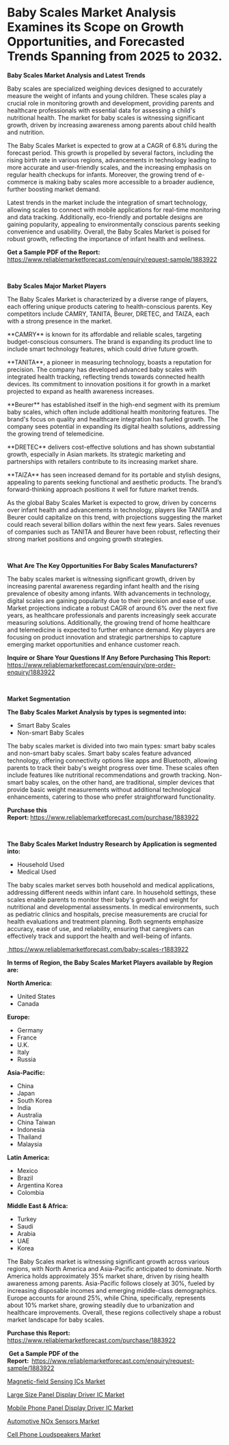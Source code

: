 <p><h1>Baby Scales Market Analysis Examines its Scope on Growth Opportunities, and Forecasted Trends Spanning from 2025 to 2032.</h1></p><p><strong>Baby Scales Market Analysis and Latest Trends</strong></p>
<p><p>Baby scales are specialized weighing devices designed to accurately measure the weight of infants and young children. These scales play a crucial role in monitoring growth and development, providing parents and healthcare professionals with essential data for assessing a child's nutritional health. The market for baby scales is witnessing significant growth, driven by increasing awareness among parents about child health and nutrition.</p><p>The Baby Scales Market is expected to grow at a CAGR of 6.8% during the forecast period. This growth is propelled by several factors, including the rising birth rate in various regions, advancements in technology leading to more accurate and user-friendly scales, and the increasing emphasis on regular health checkups for infants. Moreover, the growing trend of e-commerce is making baby scales more accessible to a broader audience, further boosting market demand.</p><p>Latest trends in the market include the integration of smart technology, allowing scales to connect with mobile applications for real-time monitoring and data tracking. Additionally, eco-friendly and portable designs are gaining popularity, appealing to environmentally conscious parents seeking convenience and usability. Overall, the Baby Scales Market is poised for robust growth, reflecting the importance of infant health and wellness.</p></p>
<p><strong>Get a Sample PDF of the Report:&nbsp;</strong> <a href="https://www.reliablemarketforecast.com/enquiry/request-sample/1883922?utm_campaign=1080&utm_medium=2&utm_source=Github&utm_content=ia&utm_term=07042025&utm_id=baby-scales">https://www.reliablemarketforecast.com/enquiry/request-sample/1883922</a></p>
<p>&nbsp;</p>
<p><strong>Baby Scales Major Market Players</strong></p>
<p><p>The Baby Scales Market is characterized by a diverse range of players, each offering unique products catering to health-conscious parents. Key competitors include CAMRY, TANITA, Beurer, DRETEC, and TAIZA, each with a strong presence in the market.</p><p>**CAMRY** is known for its affordable and reliable scales, targeting budget-conscious consumers. The brand is expanding its product line to include smart technology features, which could drive future growth.</p><p>**TANITA**, a pioneer in measuring technology, boasts a reputation for precision. The company has developed advanced baby scales with integrated health tracking, reflecting trends towards connected health devices. Its commitment to innovation positions it for growth in a market projected to expand as health awareness increases.</p><p>**Beurer** has established itself in the high-end segment with its premium baby scales, which often include additional health monitoring features. The brand's focus on quality and healthcare integration has fueled growth. The company sees potential in expanding its digital health solutions, addressing the growing trend of telemedicine.</p><p>**DRETEC** delivers cost-effective solutions and has shown substantial growth, especially in Asian markets. Its strategic marketing and partnerships with retailers contribute to its increasing market share.</p><p>**TAIZA** has seen increased demand for its portable and stylish designs, appealing to parents seeking functional and aesthetic products. The brand’s forward-thinking approach positions it well for future market trends.</p><p>As the global Baby Scales Market is expected to grow, driven by concerns over infant health and advancements in technology, players like TANITA and Beurer could capitalize on this trend, with projections suggesting the market could reach several billion dollars within the next few years. Sales revenues of companies such as TANITA and Beurer have been robust, reflecting their strong market positions and ongoing growth strategies.</p></p>
<p>&nbsp;</p>
<p><strong>What Are The Key Opportunities For Baby Scales Manufacturers?</strong></p>
<p><p>The baby scales market is witnessing significant growth, driven by increasing parental awareness regarding infant health and the rising prevalence of obesity among infants. With advancements in technology, digital scales are gaining popularity due to their precision and ease of use. Market projections indicate a robust CAGR of around 6% over the next five years, as healthcare professionals and parents increasingly seek accurate measuring solutions. Additionally, the growing trend of home healthcare and telemedicine is expected to further enhance demand. Key players are focusing on product innovation and strategic partnerships to capture emerging market opportunities and enhance customer reach.</p></p>
<p><strong>Inquire or Share Your Questions If Any Before Purchasing This Report:</strong> <a href="https://www.reliablemarketforecast.com/enquiry/pre-order-enquiry/1883922?utm_campaign=1080&utm_medium=2&utm_source=Github&utm_content=ia&utm_term=07042025&utm_id=baby-scales">https://www.reliablemarketforecast.com/enquiry/pre-order-enquiry/1883922</a></p>
<p>&nbsp;</p>
<p><strong>Market Segmentation</strong></p>
<p><strong>The Baby Scales Market Analysis by types is segmented into:</strong></p>
<p><ul><li>Smart Baby Scales</li><li>Non-smart Baby Scales</li></ul></p>
<p><p>The baby scales market is divided into two main types: smart baby scales and non-smart baby scales. Smart baby scales feature advanced technology, offering connectivity options like apps and Bluetooth, allowing parents to track their baby's weight progress over time. These scales often include features like nutritional recommendations and growth tracking. Non-smart baby scales, on the other hand, are traditional, simpler devices that provide basic weight measurements without additional technological enhancements, catering to those who prefer straightforward functionality.</p></p>
<p><strong>Purchase this Report:&nbsp;</strong><a href="https://www.reliablemarketforecast.com/purchase/1883922?utm_campaign=1080&utm_medium=2&utm_source=Github&utm_content=ia&utm_term=07042025&utm_id=baby-scales">https://www.reliablemarketforecast.com/purchase/1883922</a></p>
<p>&nbsp;</p>
<p><strong>The Baby Scales Market Industry Research by Application is segmented into:</strong></p>
<p><ul><li>Household Used</li><li>Medical Used</li></ul></p>
<p><p>The baby scales market serves both household and medical applications, addressing different needs within infant care. In household settings, these scales enable parents to monitor their baby's growth and weight for nutritional and developmental assessments. In medical environments, such as pediatric clinics and hospitals, precise measurements are crucial for health evaluations and treatment planning. Both segments emphasize accuracy, ease of use, and reliability, ensuring that caregivers can effectively track and support the health and well-being of infants.</p></p>
<p><a href="https://www.reliablemarketforecast.com/baby-scales-r1883922?utm_campaign=1080&utm_medium=2&utm_source=Github&utm_content=ia&utm_term=07042025&utm_id=baby-scales">&nbsp;https://www.reliablemarketforecast.com/baby-scales-r1883922</a></p>
<p><strong>In terms of Region, the Baby Scales Market Players available by Region are:</strong></p>
<p>
    <p> <strong> North America: </strong>
        <ul>
            <li>United States</li>
            <li>Canada</li>
        </ul>
        </p> 
    <p> <strong> Europe: </strong>
        <ul>
            <li>Germany</li>
            <li>France</li>
            <li>U.K.</li>
            <li>Italy</li>
            <li>Russia</li>
        </ul>
        </p> 
    <p> <strong> Asia-Pacific: </strong>
        <ul>
            <li>China</li>
            <li>Japan</li>
            <li>South Korea</li>
            <li>India</li>
            <li>Australia</li>
            <li>China Taiwan</li>
            <li>Indonesia</li>
            <li>Thailand</li>
            <li>Malaysia</li>
        </ul>
        </p> 
    <p> <strong> Latin America: </strong>
        <ul>
            <li>Mexico</li>
            <li>Brazil</li>
            <li>Argentina Korea</li>
            <li>Colombia</li>
        </ul>
        </p> 
    <p> <strong> Middle East & Africa: </strong>
        <ul>
            <li>Turkey</li>
            <li>Saudi</li>
            <li>Arabia</li>
            <li>UAE</li>
            <li>Korea</li>
        </ul>
    </p>
    </p>
<p><p>The Baby Scales market is witnessing significant growth across various regions, with North America and Asia-Pacific anticipated to dominate. North America holds approximately 35% market share, driven by rising health awareness among parents. Asia-Pacific follows closely at 30%, fueled by increasing disposable incomes and emerging middle-class demographics. Europe accounts for around 25%, while China, specifically, represents about 10% market share, growing steadily due to urbanization and healthcare improvements. Overall, these regions collectively shape a robust market landscape for baby scales.</p></p>
<p><strong>Purchase this Report: </strong><a href="https://www.reliablemarketforecast.com/purchase/1883922?utm_campaign=1080&utm_medium=2&utm_source=Github&utm_content=ia&utm_term=07042025&utm_id=baby-scales">https://www.reliablemarketforecast.com/purchase/1883922</a></p>
<p>&nbsp;<strong>Get a Sample PDF of the Report:&nbsp;&nbsp;</strong><a href="https://www.reliablemarketforecast.com/enquiry/request-sample/1883922?utm_campaign=1080&utm_medium=2&utm_source=Github&utm_content=ia&utm_term=07042025&utm_id=baby-scales">https://www.reliablemarketforecast.com/enquiry/request-sample/1883922</a></p>
<p><strong></strong></p>
<p><p><a href="https://github.com/pezezlarue7h/Market-Research-Report-List-1/blob/main/magnetic-field-sensing-ics-market.md?utm_campaign=1080&utm_medium=2&utm_source=Github&utm_content=ia&utm_term=07042025&utm_id=baby-scales">Magnetic-field Sensing ICs Market</a></p><p><a href="https://github.com/onutsheinz/Market-Research-Report-List-1/blob/main/large-size-panel-display-driver-ic-market.md?utm_campaign=1080&utm_medium=2&utm_source=Github&utm_content=ia&utm_term=07042025&utm_id=baby-scales">Large Size Panel Display Driver IC Market</a></p><p><a href="https://github.com/rueffmuoloqw/Market-Research-Report-List-1/blob/main/mobile-phone-panel-display-driver-ic-market.md?utm_campaign=1080&utm_medium=2&utm_source=Github&utm_content=ia&utm_term=07042025&utm_id=baby-scales">Mobile Phone Panel Display Driver IC Market</a></p><p><a href="https://github.com/wycheelwayeu/Market-Research-Report-List-1/blob/main/automotive-nox-sensors-market.md?utm_campaign=1080&utm_medium=2&utm_source=Github&utm_content=ia&utm_term=07042025&utm_id=baby-scales">Automotive NOx Sensors Market</a></p><p><a href="https://github.com/lazloklitz2e/Market-Research-Report-List-1/blob/main/cell-phone-loudspeakers-market.md?utm_campaign=1080&utm_medium=2&utm_source=Github&utm_content=ia&utm_term=07042025&utm_id=baby-scales">Cell Phone Loudspeakers Market</a></p></p>